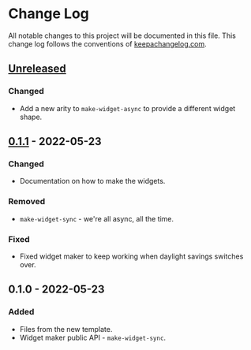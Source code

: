 # Change Log
All notable changes to this project will be documented in this file. This change log follows the conventions of [keepachangelog.com](http://keepachangelog.com/).

## [Unreleased]
### Changed
- Add a new arity to `make-widget-async` to provide a different widget shape.

## [0.1.1] - 2022-05-23
### Changed
- Documentation on how to make the widgets.

### Removed
- `make-widget-sync` - we're all async, all the time.

### Fixed
- Fixed widget maker to keep working when daylight savings switches over.

## 0.1.0 - 2022-05-23
### Added
- Files from the new template.
- Widget maker public API - `make-widget-sync`.

[Unreleased]: https://sourcehost.site/your-name/scrape1/compare/0.1.1...HEAD
[0.1.1]: https://sourcehost.site/your-name/scrape1/compare/0.1.0...0.1.1
